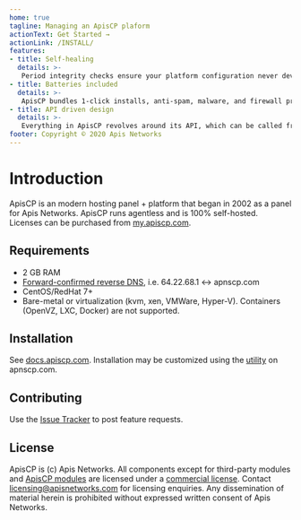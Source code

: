 ```yaml
---
home: true
tagline: Managing an ApisCP plaform 
actionText: Get Started →
actionLink: /INSTALL/
features:
- title: Self-healing
  details: >-
   Period integrity checks ensure your platform configuration never deviates from optimal.
- title: Batteries included
  details: >-
   ApisCP bundles 1-click installs, anti-spam, malware, and firewall protection through an in-house architecture.
- title: API driven design
  details: >-
   Everything in ApisCP revolves around its API, which can be called from the panel, command-line, or remotely.
footer: Copyright © 2020 Apis Networks
---
```


# Introduction

ApisCP is an modern hosting panel + platform that began in 2002 as a panel for Apis Networks. ApisCP runs agentless and is 100% self-hosted. Licenses can be purchased from [my.apiscp.com](https://my.apiscp.com).

## Requirements

- 2 GB RAM
- [Forward-confirmed reverse DNS](https://en.wikipedia.org/wiki/Forward-confirmed_reverse_DNS), i.e. 64.22.68.1 <-> apnscp.com
- CentOS/RedHat 7+
- Bare-metal or virtualization (kvm, xen, VMWare, Hyper-V). Containers (OpenVZ, LXC, Docker) are not supported.

## Installation

See [docs.apiscp.com](INSTALL.md). Installation may be customized using the [utility](https://apiscp.com/#customize) on apnscp.com.

## Contributing

Use the [Issue Tracker](https://github.com/apisnetworks/apnscp) to post feature requests.

## License

ApisCP is (c) Apis Networks. All components except for third-party modules and [ApisCP modules](https://github.com/apisnetworks/apnscp-modules) are licensed under a [commercial license](https://bitbucket.org/apisnetworks/apnscp/raw/HEAD/LICENSE). Contact licensing@apisnetworks.com for licensing enquiries. Any dissemination of material herein is prohibited without expressed written consent of Apis Networks.
